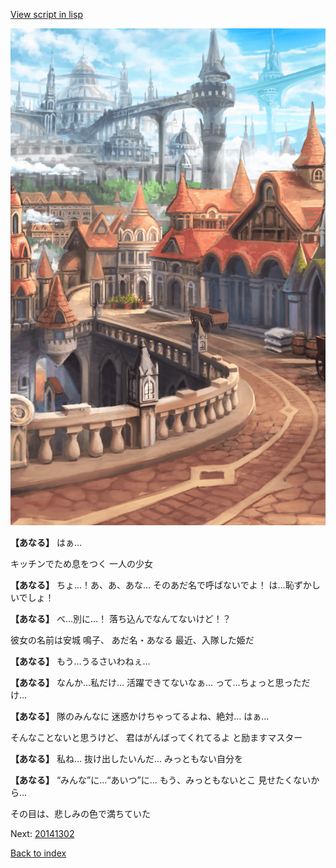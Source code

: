 [View script in lisp](../scripts/20141301.txt)

![town.png](../images/backgrounds/town.png)

**【あなる】**
はぁ…

キッチンでため息をつく
一人の少女

**【あなる】**
ちょ…！あ、あ、あな…
そのあだ名で呼ばないでよ！
は…恥ずかしいでしょ！

**【あなる】**
べ…別に…！
落ち込んでなんてないけど！？

彼女の名前は安城 鳴子、
あだ名・あなる
最近、入隊した姫だ

**【あなる】**
もう…うるさいわねぇ…

**【あなる】**
なんか…私だけ…
活躍できてないなぁ…
って…ちょっと思っただけ…

**【あなる】**
隊のみんなに
迷惑かけちゃってるよね、絶対…
はぁ…

そんなことないと思うけど、
君はがんばってくれてるよ
と励ますマスター

**【あなる】**
私ね…
抜け出したいんだ…
みっともない自分を

**【あなる】**
“みんな”に…“あいつ”に…
もう、みっともないとこ
見せたくないから…

その目は、悲しみの色で満ちていた

Next: [20141302](20141302.md)

[Back to index](index.md)

